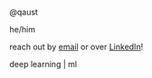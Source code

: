 @qaust

he/him 

reach out by [email](qauster1@gmail.com) or over [LinkedIn](https://www.linkedin.com/in/quentin-auster/)!

deep learning | ml

<!---
qaust/qaust is a ✨ special ✨ repository because its `README.md` (this file) appears on your GitHub profile.
You can click the Preview link to take a look at your changes.
--->

